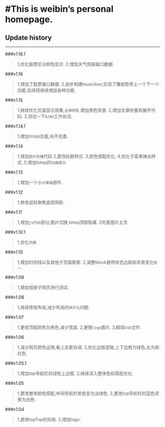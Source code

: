#This is weibin’s personal homepage.
===
## Update history
---
###v1.16.1
>1,优化股票区分颜色显示.
>2,增加天气预报接口数据.

###v1.16
>1,增加了股票接口数据.
>2,初步构建musicbox,实现了播放暂停上一个下一个功能,后续将继续增加各种功能.
 
###v1.15
>1,继续优化页面显示效果,`去掉阴影`,增加黑色背景.
>2,增加文章折叠和展开代码.
>3,测试一下`AJAX`工作状况.

###v1.14.1
>1,增加`时间线`页面,尚不完善.

###v1.14
>1,增加`图片轮播`代码
>2,更改标题样式.
>3,颜色搭配优化.
>4,优化子菜单弹出样式.
>5,增加totop的`动画提示`.

###v1.13
>1,增加一个小`计算器`部件.

###v1.12
>1,修改鼠标聚焦底部阴影.

###v1.11
>1,增加`js代码`部分,图片切换,totop顶部隐藏.
>2完善图片主页.

###v1.10.1
>1,优化`页脚`.
 
###v1.10
>1,增加时间线以及其他子页面框架.
>2,调整block悬停状态边框和背景变化`统一`.

###v1.09
>1,增加视频子网页进行测试.

###v1.08
 >1,继续修改布局,减少布局的`碎片化`问题.

###v1.07
>1,更改顶部颜色为黑色,减少宽度.
>2,更换`logo`图片.
>3,精简css文件.

###v1.06
>1,减少网页颜色运用,看上去更协调.
>2,优化边框逻辑,上下边框为绿色,左为紫红色.

###v1.05.1 
>1,增加top导航栏的绿色上边框.
>2,继续深入整体色彩搭配优化.

###v1.05
>1,更改整体颜色搭配,中间导航栏黑色变为淡绿色.
>2,更改top导航栏的蓝色背景为白色.

###v1.04
>1,更改topTop的风格.
>2,增加logo.
